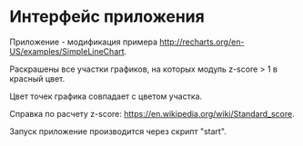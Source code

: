 # Интерфейс приложения

Приложение - модификация примера http://recharts.org/en-US/examples/SimpleLineChart.

Раскрашены все участки графиков, на которых модуль z-score > 1 в красный цвет. 

Цвет точек графика совпадает с цветом участка.

Справка по расчету z-score: https://en.wikipedia.org/wiki/Standard_score.

Запуск приложение производится через скрипт "start".